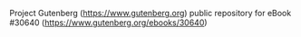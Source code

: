 Project Gutenberg (https://www.gutenberg.org) public repository for eBook #30640 (https://www.gutenberg.org/ebooks/30640)
